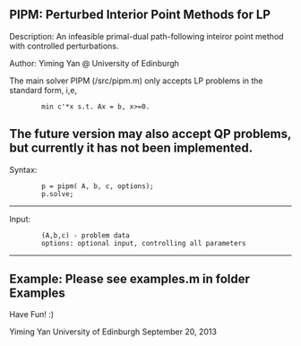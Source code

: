 PIPM: Perturbed Interior Point Methods for LP
---------------------------------------------------------------------------
Description:
An infeasible primal-dual path-following inteiror point method with 
controlled perturbations.

Author: Yiming Yan @ University of Edinburgh

The main solver PIPM (/src/pipm.m) only accepts LP problems 
in the standard form, i,e,
```
        min c'*x s.t. Ax = b, x>=0.        
```
The future version may also accept QP problems, but currently it has not 
been implemented.
---------------------------------------------------------------------------
Syntax:
```
        p = pipm( A, b, c, options);
        p.solve;
```
---------------------------------------------------------------------------
Input: 
```
        (A,b,c) - problem data
        options: optional input, controlling all parameters
```
---------------------------------------------------------------------------
Example:
        Please see examples.m in folder Examples
---------------------------------------------------------------------------

Have Fun! :)

Yiming Yan
University of Edinburgh
September 20, 2013

